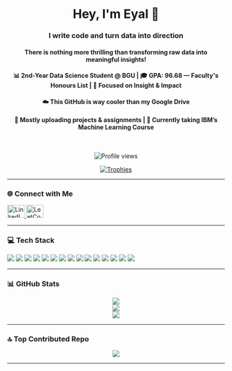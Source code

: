 <h1 align="center">Hey, I'm Eyal 👋</h1>

<h3 align="center">I write code and turn data into direction</h3>
<h4 align="center">There is nothing more thrilling than transforming raw data into meaningful insights!</h4>

<h4 align="center">
  📊 2nd-Year Data Science Student @ BGU  
  | 🎓 GPA: 96.68 — Faculty's Honours List  
  | 🚀 Focused on Insight & Impact  
</h4>

<h4 align="center">☁️ This GitHub is way cooler than my Google Drive</h4>
<h4 align="center">📝 Mostly uploading projects & assignments  
| 🌱 Currently taking IBM’s Machine Learning Course</h4>

<br/>

<p align="center">
  <img src="https://komarev.com/ghpvc/?username=terminator1333&label=Data+Cookie+Crumblers+🍪&color=669c35&style=flat" alt="Profile views" />
</p>

<p align="center">
  <a href="https://github.com/ryo-ma/github-profile-trophy">
    <img src="https://github-profile-trophy.vercel.app/?username=terminator1333&theme=dracula&column=4" alt="Trophies" />
  </a>
</p>

---

### 🌐 Connect with Me
<p align="left">
  <a href="https://linkedin.com/in/eyal-62b559339" target="_blank">
    <img src="https://raw.githubusercontent.com/rahuldkjain/github-profile-readme-generator/master/src/images/icons/Social/linked-in-alt.svg" alt="LinkedIn" height="30" width="40" />
  </a>
  <a href="https://www.leetcode.com/jvbklrg" target="_blank">
    <img src="https://raw.githubusercontent.com/rahuldkjain/github-profile-readme-generator/master/src/images/icons/Social/leet-code.svg" alt="LeetCode" height="30" width="40" />
  </a>
</p>

---

### 💻 Tech Stack
<p>
  <img src="https://img.shields.io/badge/python-3670A0?style=flat-square&logo=python&logoColor=ffdd54"/>
  <img src="https://img.shields.io/badge/pandas-%23150458.svg?style=flat-square&logo=pandas&logoColor=white"/>
  <img src="https://img.shields.io/badge/numpy-%23013243.svg?style=flat-square&logo=numpy&logoColor=white"/>
  <img src="https://img.shields.io/badge/scikit--learn-%23F7931E.svg?style=flat-square&logo=scikit-learn&logoColor=white"/>
  <img src="https://img.shields.io/badge/SciPy-%230C55A5.svg?style=flat-square&logo=scipy&logoColor=white"/>
  <img src="https://img.shields.io/badge/Matplotlib-%23ffffff.svg?style=flat-square&logo=Matplotlib&logoColor=black"/>
  <img src="https://img.shields.io/badge/sql-%234479A1.svg?style=flat-square&logo=mysql&logoColor=white"/>
  <img src="https://img.shields.io/badge/postgres-%23316192.svg?style=flat-square&logo=postgresql&logoColor=white"/>
  <img src="https://img.shields.io/badge/c-%2300599C.svg?style=flat-square&logo=c&logoColor=white"/>
  <img src="https://img.shields.io/badge/c++-%2300599C.svg?style=flat-square&logo=c%2B%2B&logoColor=white"/>
  <img src="https://img.shields.io/badge/c%23-%23239120.svg?style=flat-square&logo=csharp&logoColor=white"/>
  <img src="https://img.shields.io/badge/java-%23ED8B00.svg?style=flat-square&logo=openjdk&logoColor=white"/>
  <img src="https://img.shields.io/badge/firebase-%23039BE5.svg?style=flat-square&logo=firebase"/>
  <img src="https://img.shields.io/badge/git-%23F05033.svg?style=flat-square&logo=git&logoColor=white"/>
  <img src="https://img.shields.io/badge/github-%23121011.svg?style=flat-square&logo=github&logoColor=white"/>
</p>

---

### 📊 GitHub Stats
<p align="center">
  <img src="https://github-readme-stats.vercel.app/api?username=terminator1333&theme=tokyonight&hide_border=false&include_all_commits=false&count_private=false" />
  <br/>
  <img src="https://nirzak-streak-stats.vercel.app/?user=terminator1333&theme=tokyonight&hide_border=false" />
  <br/>
  <img src="https://github-readme-stats.vercel.app/api/top-langs/?username=terminator1333&layout=compact&theme=tokyonight&hide_border=false"/>
</p>

---

### 🔝 Top Contributed Repo
<p align="center">
  <img src="https://github-contributor-stats.vercel.app/api?username=terminator1333&limit=5&theme=radical&combine_all_yearly_contributions=true"/>
</p>

---

